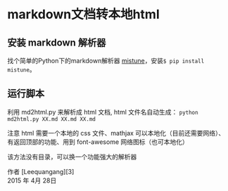 # markdown文档转本地html

## 安装 markdown 解析器
找个简单的Python下的markdown解析器 [mistune][1]，安装`$ pip install mistune`。

## 运行脚本
利用 md2html.py 来解析成 html 文档, html 文件名自动生成：
`python md2html.py XX.md XX.md XX.md`

注意 html 需要一个本地的 css 文件、mathjax 可以本地化（目前还需要网络）、有返回顶部的功能、用到 font-awesome 网络图标（也可本地化）

该方法没有目录，可以换一个功能强大的解析器


作者 [Leequangang][3]     
2015 年 4月 28日 

[1]: https://github.com/lepture/mistune